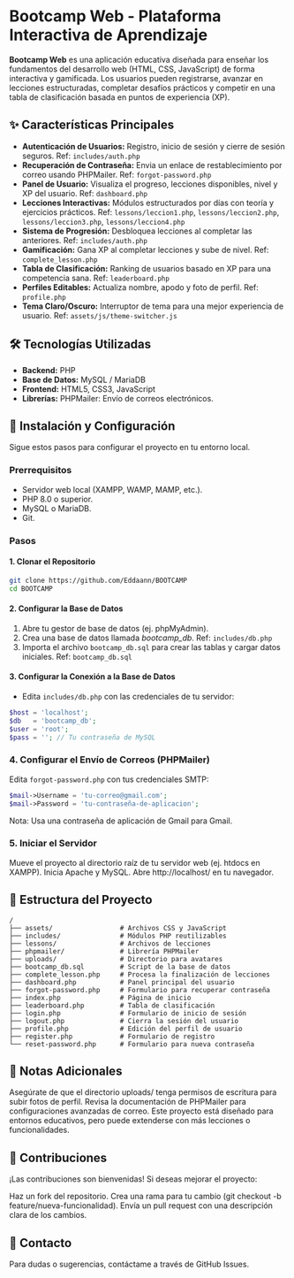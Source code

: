 # Bootcamp Web - Plataforma Interactiva de Aprendizaje

**Bootcamp Web** es una aplicación educativa diseñada para enseñar los fundamentos del desarrollo web (HTML, CSS, JavaScript) de forma interactiva y gamificada. Los usuarios pueden registrarse, avanzar en lecciones estructuradas, completar desafíos prácticos y competir en una tabla de clasificación basada en puntos de experiencia (XP).

## ✨ Características Principales

- **Autenticación de Usuarios:** Registro, inicio de sesión y cierre de sesión seguros. Ref: `includes/auth.php`
- **Recuperación de Contraseña:** Envia un enlace de restablecimiento por correo usando PHPMailer. Ref: `forgot-password.php`
- **Panel de Usuario:** Visualiza el progreso, lecciones disponibles, nivel y XP del usuario. Ref: `dashboard.php`
- **Lecciones Interactivas:** Módulos estructurados por días con teoría y ejercicios prácticos. Ref: `lessons/leccion1.php`, `lessons/leccion2.php`, `lessons/leccion3.php`, `lessons/leccion4.php`
- **Sistema de Progresión:** Desbloquea lecciones al completar las anteriores. Ref: `includes/auth.php`
- **Gamificación:** Gana XP al completar lecciones y sube de nivel. Ref: `complete_lesson.php`
- **Tabla de Clasificación:** Ranking de usuarios basado en XP para una competencia sana. Ref: `leaderboard.php`
- **Perfiles Editables:** Actualiza nombre, apodo y foto de perfil. Ref: `profile.php`
- **Tema Claro/Oscuro:** Interruptor de tema para una mejor experiencia de usuario. Ref: `assets/js/theme-switcher.js`


## 🛠️ Tecnologías Utilizadas

- **Backend:** PHP
- **Base de Datos:** MySQL / MariaDB
- **Frontend:** HTML5, CSS3, JavaScript
- **Librerías:** PHPMailer: Envío de correos electrónicos.


## 🚀 Instalación y Configuración
Sigue estos pasos para configurar el proyecto en tu entorno local.

### Prerrequisitos

- Servidor web local (XAMPP, WAMP, MAMP, etc.).
- PHP 8.0 o superior.
- MySQL o MariaDB.
- Git.

### Pasos

#### 1. Clonar el Repositorio

```bash
git clone https://github.com/Eddaann/BOOTCAMP
cd BOOTCAMP
```


#### 2. Configurar la Base de Datos

1. Abre tu gestor de base de datos (ej. phpMyAdmin).
2. Crea una base de datos llamada *bootcamp_db*. Ref: `includes/db.php`
3. Importa el archivo `bootcamp_db.sql` para crear las tablas y cargar datos iniciales. Ref: `bootcamp_db.sql`


#### 3. Configurar la Conexión a la Base de Datos

- Edita `includes/db.php` con las credenciales de tu servidor:
```php
$host = 'localhost';
$db   = 'bootcamp_db';
$user = 'root';
$pass = ''; // Tu contraseña de MySQL
```


### 4. Configurar el Envío de Correos (PHPMailer)

Edita `forgot-password.php` con tus credenciales SMTP:
```php
$mail->Username = 'tu-correo@gmail.com';
$mail->Password = 'tu-contraseña-de-aplicacion';
```

Nota: Usa una contraseña de aplicación de Gmail para Gmail.


### 5. Iniciar el Servidor

Mueve el proyecto al directorio raíz de tu servidor web (ej. htdocs en XAMPP).
Inicia Apache y MySQL.
Abre http://localhost/<NOMBRE-DEL-DIRECTORIO> en tu navegador.




## 📂 Estructura del Proyecto
```
/
├── assets/                 # Archivos CSS y JavaScript
├── includes/               # Módulos PHP reutilizables
├── lessons/                # Archivos de lecciones
├── phpmailer/              # Librería PHPMailer
├── uploads/                # Directorio para avatares
├── bootcamp_db.sql         # Script de la base de datos
├── complete_lesson.php     # Procesa la finalización de lecciones
├── dashboard.php           # Panel principal del usuario
├── forgot-password.php     # Formulario para recuperar contraseña
├── index.php               # Página de inicio
├── leaderboard.php         # Tabla de clasificación
├── login.php               # Formulario de inicio de sesión
├── logout.php              # Cierra la sesión del usuario
├── profile.php             # Edición del perfil de usuario
├── register.php            # Formulario de registro
└── reset-password.php      # Formulario para nueva contraseña
```

## 📝 Notas Adicionales

Asegúrate de que el directorio uploads/ tenga permisos de escritura para subir fotos de perfil.
Revisa la documentación de PHPMailer para configuraciones avanzadas de correo.
Este proyecto está diseñado para entornos educativos, pero puede extenderse con más lecciones o funcionalidades.


## 🤝 Contribuciones
¡Las contribuciones son bienvenidas! Si deseas mejorar el proyecto:

Haz un fork del repositorio.
Crea una rama para tu cambio (git checkout -b feature/nueva-funcionalidad).
Envía un pull request con una descripción clara de los cambios.


## 📧 Contacto
Para dudas o sugerencias, contáctame a través de GitHub Issues.
